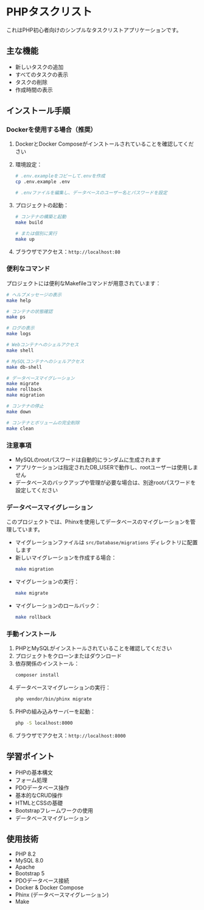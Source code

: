 # PHPタスクリスト

これはPHP初心者向けのシンプルなタスクリストアプリケーションです。

## 主な機能

- 新しいタスクの追加
- すべてのタスクの表示
- タスクの削除
- 作成時間の表示

## インストール手順

### Dockerを使用する場合（推奨）

1. DockerとDocker Composeがインストールされていることを確認してください
2. 環境設定：
   ```bash
   # .env.exampleをコピーして.envを作成
   cp .env.example .env
   
   # .envファイルを編集し、データベースのユーザー名とパスワードを設定
   ```

3. プロジェクトの起動：
   ```bash
   # コンテナの構築と起動
   make build

   # または個別に実行
   make up
   ```

4. ブラウザでアクセス：`http://localhost:80`

### 便利なコマンド

プロジェクトには便利なMakefileコマンドが用意されています：

```bash
# ヘルプメッセージの表示
make help

# コンテナの状態確認
make ps

# ログの表示
make logs

# Webコンテナへのシェルアクセス
make shell

# MySQLコンテナへのシェルアクセス
make db-shell

# データベースマイグレーション
make migrate
make rollback
make migration

# コンテナの停止
make down

# コンテナとボリュームの完全削除
make clean
```

### 注意事項
- MySQLのrootパスワードは自動的にランダムに生成されます
- アプリケーションは指定されたDB_USERで動作し、rootユーザーは使用しません
- データベースのバックアップや管理が必要な場合は、別途rootパスワードを設定してください

### データベースマイグレーション

このプロジェクトでは、Phinxを使用してデータベースのマイグレーションを管理しています。

- マイグレーションファイルは `src/Database/migrations` ディレクトリに配置します
- 新しいマイグレーションを作成する場合：
  ```bash
  make migration
  ```
- マイグレーションの実行：
  ```bash
  make migrate
  ```
- マイグレーションのロールバック：
  ```bash
  make rollback
  ```

### 手動インストール

1. PHPとMySQLがインストールされていることを確認してください
2. プロジェクトをクローンまたはダウンロード
3. 依存関係のインストール：
   ```bash
   composer install
   ```
4. データベースマイグレーションの実行：
   ```bash
   php vendor/bin/phinx migrate
   ```
5. PHPの組み込みサーバーを起動：
   ```bash
   php -S localhost:8000
   ```
6. ブラウザでアクセス：`http://localhost:8000`

## 学習ポイント

- PHPの基本構文
- フォーム処理
- PDOデータベース操作
- 基本的なCRUD操作
- HTMLとCSSの基礎
- Bootstrapフレームワークの使用
- データベースマイグレーション

## 使用技術

- PHP 8.2
- MySQL 8.0
- Apache
- Bootstrap 5
- PDOデータベース接続
- Docker & Docker Compose
- Phinx (データベースマイグレーション)
- Make 